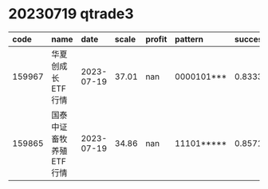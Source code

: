 
# 20230719 qtrade3
 | code | name | date | scale | profit | pattern | success_rate | success_cnt | fund_cnt | 
 | :----- | :----- | :----- | :----- | :----- | :----- | :----- | :----- | :----- | 
 | 159967 | 华夏创成长ETF行情 | 2023-07-19 | 37.01 | nan | 0000101*** | 0.8333333333333334 | 10 | 12 | 
 | 159865 | 国泰中证畜牧养殖ETF行情 | 2023-07-19 | 34.86 | nan | 11101***** | 0.8571428571428571 | 12 | 14 | 
